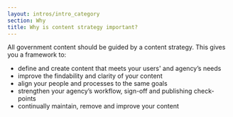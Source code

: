 ```yaml
---
layout: intros/intro_category
section: Why
title: Why is content strategy important?
---
```


All government content should be guided by a content strategy. This gives you a framework to:

- define and create content that meets your users' and agency’s needs
- improve the findability and clarity of your content
- align your people and processes to the same goals
- strengthen your agency’s workflow, sign-off and publishing check-points
- continually maintain, remove and improve your content
